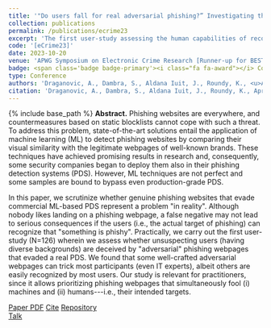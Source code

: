 ```yaml
---
title: '"Do users fall for real adversarial phishing?” Investigating the human response to evasive webpages'
collection: publications
permalink: /publications/ecrime23
excerpt: 'The first user-study assessing the human capabilities of recognizing real "adversarial" phishing webpages that evaded a real phishing detection system based on deep learning'
code: '[eCrime23]'
date: 2023-10-20
venue: 'APWG Symposium on Electronic Crime Research [Runner-up for BEST PAPER AWARD]'
badge: <span class='badge badge-primary'><i class="fa fa-award"></i> Conference</span>
type: Conference
authors: 'Draganovic, A., Dambra, S., Aldana Iuit, J., Roundy, K., <u>Apruzzese, G.</u>'
citation: 'Draganovic, A., Dambra, S., Aldana Iuit, J., Roundy, K., Apruzzese, G., (2023, November). ""Do users fall for real adversarial phishing?” Investigating the human response to evasive webpages" In <i>2023 Symposium on Electronic Crime Research (eCrime)</i>.'
---
```

{% include base_path %}
<b>Abstract.</b> Phishing websites are everywhere, and countermeasures based on static blocklists cannot cope with such a threat. To address this problem, state-of-the-art solutions entail the application of machine learning (ML) to detect phishing websites by comparing their visual similarity with the legitimate webpages of well-known brands. These techniques have achieved promising results in research and, consequently, some security companies began to deploy them also in their phishing detection systems (PDS). However, ML techniques are not perfect and some samples are bound to bypass even production-grade PDS.

In this paper, we scrutinize whether genuine phishing websites that evade commercial ML-based PDS represent a problem "in reality". Although nobody likes landing on a phishing webpage, a false negative may not lead to serious consequences if the users (i.e., the actual target of phishing) can recognize that "something is phishy". Practically, we carry out the first user-study (N=126) wherein we assess whether unsuspecting users (having diverse backgrounds) are deceived by "adversarial" phishing webpages that evaded a real PDS. We found that some well-crafted adversarial webpages can trick most participants (even IT experts), albeit others are easily recognized by most users. Our study is relevant for practitioners, since it allows prioritizing phishing webpages that simultaneously fool (i) machines and (ii) humans---i.e., their intended targets.


<a class="btn btn-outline-primary my-1 mr-1 btn-sm" href="{{ base_path }}/files/papers/ecrime23/ecrime23.pdf" target="_blank" rel="noopener">Paper PDF</a> 
<a class="btn btn-outline-primary my-1 mr-1 btn-sm" href="{{ base_path }}/files/papers/ecrime23/ecrime23_cite.html" target="_blank" rel="noopener">Cite</a>
<a class="btn btn-outline-primary my-1 mr-1 btn-sm" href="https://github.com/hihey54/ecrime23_realAdvPhish" target="_blank" rel="noopener">Repository</a>  
<a class="btn btn-outline-primary my-1 mr-1 btn-sm" href="{{ base_path }}/talks/ecrime23" target="_blank" rel="noopener">Talk</a> 